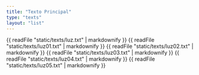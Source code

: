 ```yaml
---
title: "Texto Principal"
type: "texts"
layout: "list"
---
```


{{ readFile "static/texts/luz.txt" | markdownify }}
{{ readFile "static/texts/luz01.txt" | markdownify }}
{{ readFile "static/texts/luz02.txt" | markdownify }}
{{ readFile "static/texts/luz03.txt" | markdownify }}
{{ readFile "static/texts/luz04.txt" | markdownify }}
{{ readFile "static/texts/luz05.txt" | markdownify }}
